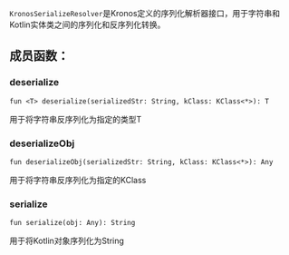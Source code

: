 `KronosSerializeResolver`是Kronos定义的序列化解析器接口，用于字符串和Kotlin实体类之间的序列化和反序列化转换。

## 成员函数：

### deserialize
`fun <T> deserialize(serializedStr: String, kClass: KClass<*>): T`

用于将字符串反序列化为指定的类型T

### deserializeObj
`fun deserializeObj(serializedStr: String, kClass: KClass<*>): Any`

用于将字符串反序列化为指定的KClass

### serialize
`fun serialize(obj: Any): String`

用于将Kotlin对象序列化为String

